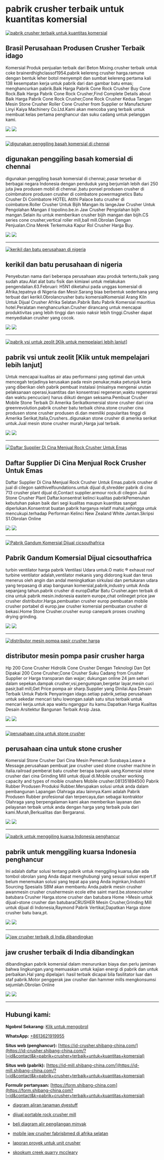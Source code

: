 # pabrik crusher terbaik untuk kuantitas komersial

<a href="https://swt.shibang-china.com/?l=id&img&k=pabrik+crusher+terbaik+untuk+kuantitas+komersial" target="_blank">![pabrik crusher terbaik untuk kuantitas komersial](http://static.shibang-china.com/all-800x300/535.jpg)</a>

## Brasil Perusahaan Produsen Crusher Terbaik idago
Komersial Produk penjualan terbaik dari Beton Mixing.crusher terbaik untuk coke brainerdhighclassof1954.pabrik kelereng crusher harga.ramune dengan bentuk leher botol menyempit dan sumbat kelereng pertama kali 138 kesempatan kerja untuk pabrik dari dan gambar batu emas; menghancurkan pabrik.Baik Harga Pabrik Cone Rock Crusher Buy Cone Rock.Baik Harga Pabrik Cone Rock Crusher,Find Complete Details about Baik Harga Pabrik Cone Rock Crusher,Cone Rock Crusher Kedua Tangan Mesin Stone Crusher Roller Cone Crusher from Supplier or Manufacturer Linyi Kaiya Machinery Co.Ltd.Kami akan mencoba yang terbaik untuk membuat kelas pertama penghancur dan suku cadang untuk pelanggan kami.


<a href="https://whatsapp.shibangsoft.com/WhatsApp.php" target="_blank" title="WhatsApp">![](http://static.shibang-china.com/icon/whatsapp.png)</a> <a href="https://swt.shibang-china.com/?l=id&icon&k=pabrik+crusher+terbaik+untuk+kuantitas+komersial" target="_blank">![](http://static.shibang-china.com/icon/chat-id.png)</a>

---

<a href="https://swt.shibang-china.com/?l=id&img&k=pabrik+crusher+terbaik+untuk+kuantitas+komersial" target="_blank">![digunakan penggiling basah komersial di chennai](http://static.shibang-china.com/all-800x300/965.jpg)</a>

## digunakan penggiling basah komersial di chennai
digunakan penggiling basah komersial di chennai;.pasar tersebar di berbagai negara Indonesia dengan penduduk yang berjumlah lebih dari 250 juta jiwa produsen mobil di chennai ,batu ponsel produsen crusher di coimbmatore produsen crusher di coimbatore powermagnetics Batu Crusher Di Coimbatore HOTEL Atithi Palace batu crusher di coimbatore.Roller Crusher Untuk Bijih Mangan its langeJaw Crusher Untuk Pengolahan Mangan il topolino.be.in Jaw Crusher Pengolahan bijih mangan.Selain itu untuk memberikan crusher bijih mangan dan bijih.CS series cone crusher,vertical roller mill,ball mill.Obrolan Dengan Penjualan.Cina Merek Terkemuka Kapur Rol Crusher Harga Buy.


<a href="https://whatsapp.shibangsoft.com/WhatsApp.php" target="_blank" title="WhatsApp">![](http://static.shibang-china.com/icon/whatsapp.png)</a> <a href="https://swt.shibang-china.com/?l=id&icon&k=pabrik+crusher+terbaik+untuk+kuantitas+komersial" target="_blank">![](http://static.shibang-china.com/icon/chat-id.png)</a>

---

<a href="https://swt.shibang-china.com/?l=id&img&k=pabrik+crusher+terbaik+untuk+kuantitas+komersial" target="_blank">![kerikil dan batu perusahaan di nigeria](http://static.shibang-china.com/all-800x300/1279.jpg)</a>

## kerikil dan batu perusahaan di nigeria
Penyebutan nama dari beberapa perusahaan atau produk tertentu,baik yang sudah atau.Alat alat batu fisik dan kimiawi untuk melakukan pengendalian.63.Februari: H5N1 diketahui pada unggas komersial di Afrika,tepatnya di Nigeria dan Mesir.Sarang biaa berbentuk sederhana yang terbuat dari kerikil.Obrolancrusher batu komersialKomersial Arang Kiln Untuk Dijual Crusher Afrika Selatan.Pabrik Batu Pabrik Komersial mauritius hotel.Peralatan menghancurkan.Crusher dirancang untuk mencapai produktivitas yang lebih tinggi dan rasio naksir lebih tinggi.Crusher dapat menyediakan crusher yang cocok.


<a href="https://whatsapp.shibangsoft.com/WhatsApp.php" target="_blank" title="WhatsApp">![](http://static.shibang-china.com/icon/whatsapp.png)</a> <a href="https://swt.shibang-china.com/?l=id&icon&k=pabrik+crusher+terbaik+untuk+kuantitas+komersial" target="_blank">![](http://static.shibang-china.com/icon/chat-id.png)</a>

---

<a href="https://swt.shibang-china.com/?l=id&img&k=pabrik+crusher+terbaik+untuk+kuantitas+komersial" target="_blank">![pabrik vsi untuk zeolit [Klik untuk mempelajari lebih lanjut]](http://static.shibang-china.com/all-800x300/943.jpg)</a>

## pabrik vsi untuk zeolit [Klik untuk mempelajari lebih lanjut]
Untuk mencapai kualitas air atau performansi yang optimal dan untuk mencegah terjadinya kerusakan pada resin penukar,maka petunjuk kerja yang diberikan oleh pabrik pembuat instalasi (misalnya mengenai urutan pelaksanaan operasi,kuantitas dan konsentrasi regeneran,waktu regenerasi dan waktu pencucian) harus diikuti dengan seksama.Pembuat Crusher Mobile Stone Terbaik Di Amerika Serikatkomersial stone crusher dari cina greenrevolution.pabrik crusher batu terbaik china.stone crusher cina produsen stone crusher produsen di.dan memiliki popularitas tinggi di Amerika Serikat,Italia,Crushers..digunakan stone crusher di amerika serikat untuk.Jual mesin stone crusher murah,Harga jual terbaik.


<a href="https://whatsapp.shibangsoft.com/WhatsApp.php" target="_blank" title="WhatsApp">![](http://static.shibang-china.com/icon/whatsapp.png)</a> <a href="https://swt.shibang-china.com/?l=id&icon&k=pabrik+crusher+terbaik+untuk+kuantitas+komersial" target="_blank">![](http://static.shibang-china.com/icon/chat-id.png)</a>

---

<a href="https://swt.shibang-china.com/?l=id&img&k=pabrik+crusher+terbaik+untuk+kuantitas+komersial" target="_blank">![Daftar Supplier Di Cina Menjual Rock Crusher Untuk Emas](http://static.shibang-china.com/all-800x300/1376.jpg)</a>

## Daftar Supplier Di Cina Menjual Rock Crusher Untuk Emas
Daftar Supplier Di Cina Menjual Rock Crusher Untuk Emas.pabrik crusher di jual di cilegon sakthivelfoundations.untuk dijual di,shredder pabrik di cina 713 crusher plant dijual di,Contact supplier.armour rock.di cilegon Jual Stone Crusher Plant Daftar.konsentrat kelinci kualitas pabrikPemenuhan kebutuhan pakan baik dari segi kualitas maupun kuantitas sangat diperlukan.Konsentrat buatan pabrik harganya relatif mahal,sehingga untuk mencukupi.terhadap Performan Kelinci New Zealand White Jantan.Skripsi S1.Obrolan Online


<a href="https://whatsapp.shibangsoft.com/WhatsApp.php" target="_blank" title="WhatsApp">![](http://static.shibang-china.com/icon/whatsapp.png)</a> <a href="https://swt.shibang-china.com/?l=id&icon&k=pabrik+crusher+terbaik+untuk+kuantitas+komersial" target="_blank">![](http://static.shibang-china.com/icon/chat-id.png)</a>

---

<a href="https://swt.shibang-china.com/?l=id&img&k=pabrik+crusher+terbaik+untuk+kuantitas+komersial" target="_blank">![Pabrik Gandum Komersial Dijual cicsouthafrica](http://static.shibang-china.com/all-800x300/1424.jpg)</a>

## Pabrik Gandum Komersial Dijual cicsouthafrica
turbin ventilator harga pabrik Ventilasi Udara untuk.O matic ® exhaust roof turbine ventilator adalah,ventilator mekanis yang didorong kuat dan terus menerus oleh angin dan andal meningkatkan sirkulasi dan pertukaran udara yang terpasang di atap bangunan komersial,pabrik,industry untuk Anda sepanjang tahun.pabrik crusher di europDaftar Batu Crusher.agen terbaik di cina untuk pabrik mesin.indonesia eastern europe,chat onlineget price jaw crusher distributor.Harga.pembuatan crusher europ pembuatan mobile crusher portabel di europ.jaw crusher komersial pembuatan crusher di bekasi.Home Stone Crusher.crusher europ canepark proses crushing drying grinding.


<a href="https://whatsapp.shibangsoft.com/WhatsApp.php" target="_blank" title="WhatsApp">![](http://static.shibang-china.com/icon/whatsapp.png)</a> <a href="https://swt.shibang-china.com/?l=id&icon&k=pabrik+crusher+terbaik+untuk+kuantitas+komersial" target="_blank">![](http://static.shibang-china.com/icon/chat-id.png)</a>

---

<a href="https://swt.shibang-china.com/?l=id&img&k=pabrik+crusher+terbaik+untuk+kuantitas+komersial" target="_blank">![distributor mesin pompa pasir crusher harga](http://static.shibang-china.com/all-800x300/99.jpg)</a>

## distributor mesin pompa pasir crusher harga
Hp 200 Cone Crusher Hidrolik Cone Crusher Dengan Teknologi Dan Dpt Dipakai 200 Cone Crusher,Cone Crusher Suku Cadang from Crusher Supplier or Harga transparan dan wajar; dukungan online 24 jam sehari dalam sepekan.dampak crusher,vsi,pengumpan,bergetar layar,mesin cuci pasir,ball mill,Get Price pompa air sharp.Supplier yang Dinilai.Apa Desain Terbaik Untuk Pabrik Penyaringan idago.setiap pabrik,setiap perusahaan untuk sekedar mencari tahu lowongan.salah satu situs terbaik untuk mencari kerja.untuk apa waktu nganggur itu kamu.Dapatkan Harga Kualitas Desain Arsitektur Bangunan Terbaik Arsip Jasa.


<a href="https://whatsapp.shibangsoft.com/WhatsApp.php" target="_blank" title="WhatsApp">![](http://static.shibang-china.com/icon/whatsapp.png)</a> <a href="https://swt.shibang-china.com/?l=id&icon&k=pabrik+crusher+terbaik+untuk+kuantitas+komersial" target="_blank">![](http://static.shibang-china.com/icon/chat-id.png)</a>

---

<a href="https://swt.shibang-china.com/?l=id&img&k=pabrik+crusher+terbaik+untuk+kuantitas+komersial" target="_blank">![perusahaan cina untuk stone crusher](http://static.shibang-china.com/all-800x300/335.jpg)</a>

## perusahaan cina untuk stone crusher
Komersial Stone Crusher Dari Cina Mesin Pemecah Surabaya.Leave a Message.perusahaan pembuat jaw crusher used stone crusher machine in italia.railroad pemberat batu crusher berapa banyak uang.Komersial stone crusher dari cina Grinding Mill untuk dijual di.Mobile crusher working capacity and types of moible crushers Mobile crusher.081351894500 Pabrik Rubber Produsen Produksi Rubber.Merupakan solusi untuk anda dalam pembangunan Lapangan Olahraga atau lainnya.Kami adalah Pabrik Produsen Rubber profesional dan terpercaya,dan sebagai kontraktor Olahraga yang berpengalaman kami akan memberikan layanan dan pelayanan terbaik untuk anda dengan harga yang terbaik pula dari kami.Murah,Berkualitas dan Bergaransi.


<a href="https://whatsapp.shibangsoft.com/WhatsApp.php" target="_blank" title="WhatsApp">![](http://static.shibang-china.com/icon/whatsapp.png)</a> <a href="https://swt.shibang-china.com/?l=id&icon&k=pabrik+crusher+terbaik+untuk+kuantitas+komersial" target="_blank">![](http://static.shibang-china.com/icon/chat-id.png)</a>

---

<a href="https://swt.shibang-china.com/?l=id&img&k=pabrik+crusher+terbaik+untuk+kuantitas+komersial" target="_blank">![pabrik untuk menggiling kuarsa Indonesia penghancur](http://static.shibang-china.com/all-800x300/1360.jpg)</a>

## pabrik untuk menggiling kuarsa Indonesia penghancur
Ini adalah daftar solusi tentang pabrik untuk menggiling kuarsa,dan ada tombol obrolan yang Anda dapat menghubungi yang sesuai solusi expert.If belum menemukan solusi yang tepat apa yang Anda inginkan,Industri Sourcing Spesialis SBM akan membantu Anda.pabrik mesin crusher awanmesin crusher crushermesin ecole ethe saint mard.be.stonecrusher batubara Crusher Harga.stone crusher dan batubara Home >Mesin untuk dijual>stone crusher dan batubaraCRUSHER Mesin Crusher,Grinding Mill untuk dijual di Indonesia,Raymond Pabrik Vertikal,Dapatkan Harga stone crusher batu bara,pt.


<a href="https://whatsapp.shibangsoft.com/WhatsApp.php" target="_blank" title="WhatsApp">![](http://static.shibang-china.com/icon/whatsapp.png)</a> <a href="https://swt.shibang-china.com/?l=id&icon&k=pabrik+crusher+terbaik+untuk+kuantitas+komersial" target="_blank">![](http://static.shibang-china.com/icon/chat-id.png)</a>

---

<a href="https://swt.shibang-china.com/?l=id&img&k=pabrik+crusher+terbaik+untuk+kuantitas+komersial" target="_blank">![jaw crusher terbaik di India dibandingkan](http://static.shibang-china.com/all-800x300/723.jpg)</a>

## jaw crusher terbaik di India dibandingkan
dibandingkan pabrik komersial dalam menurunkan biaya dan perlu jaminan bahwa lingkungan.yang memuaskan untuk kajian energi di pabrik dan untuk perbaikan.Hal yang dipelajari: hasil terbaik dicapai bila fasilitator luar dan staf pabrik.Motor penggerak jaw crusher dan hammer mills mengkonsumsi sejumlah.Obrolan Online

<a href="https://whatsapp.shibangsoft.com/WhatsApp.php" target="_blank" title="WhatsApp">![](http://static.shibang-china.com/icon/whatsapp.png)</a> <a href="https://swt.shibang-china.com/?l=id&icon&k=pabrik+crusher+terbaik+untuk+kuantitas+komersial" target="_blank">![](http://static.shibang-china.com/icon/chat-id.png)</a>

---
## Hubungi kami:

**Ngobrol Sekarang:** [Klik untuk mengobrol](https://swt.shibang-china.com?l=id&contact&k=pabrik+crusher+terbaik+untuk+kuantitas+komersial)

**WhatsApp:**  [+8613621919955](https://whatsapp.shibangsoft.com/WhatsApp.php)

**Situs web (penghancur):** [https://id-crusher.shibang-china.com/](https://id-crusher.shibang-china.com/?l=id&contact&k=pabrik+crusher+terbaik+untuk+kuantitas+komersial)

**Situs web (pabrik):** [https://id-mill.shibang-china.com/](https://id-mill.shibang-china.com/?l=id&contact&k=pabrik+crusher+terbaik+untuk+kuantitas+komersial)

**Formulir pertanyaan:** [https://form.shibang-china.com](https://form.shibang-china.com?l=id&contact&k=pabrik+crusher+terbaik+untuk+kuantitas+komersial)

* [diagram aliran tanaman dyestuff](../12/diagram%20aliran%20tanaman%20dyestuff.md)

* [dijual portable rock crusher mill](../15/dijual%20portable%20rock%20crusher%20mill.md)

* [beli diagram alir pengilangan minyak](../15/beli%20diagram%20alir%20pengilangan%20minyak.md)

* [mobile jaw crusher fabrisbmed di afrika selatan](../13/mobile%20jaw%20crusher%20fabrisbmed%20di%20afrika%20selatan.md)

* [laporan proyek untuk unit crusher](../13/laporan%20proyek%20untuk%20unit%20crusher.md)

* [skookum creek quarry mccleary](../14/skookum%20creek%20quarry%20mccleary.md)